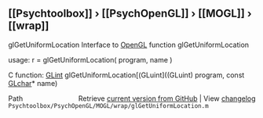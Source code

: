 ## [[Psychtoolbox]] &#8250; [[PsychOpenGL]] &#8250; [[MOGL]] &#8250; [[wrap]]

glGetUniformLocation  Interface to [OpenGL](OpenGL) function glGetUniformLocation  
  
usage:  r = glGetUniformLocation( program, name )  
  
C function:  [GLint](GLint) glGetUniformLocation[(GLuint]((GLuint) program, const [GLchar](GLchar)\* name)  




<div class="code_header" style="text-align:right;">
  <span style="float:left;">Path&nbsp;&nbsp;</span> <span class="counter">Retrieve <a href=
  "https://raw.github.com/Psychtoolbox-3/Psychtoolbox-3/beta/Psychtoolbox/PsychOpenGL/MOGL/wrap/glGetUniformLocation.m">current version from GitHub</a> | View <a href=
  "https://github.com/Psychtoolbox-3/Psychtoolbox-3/commits/beta/Psychtoolbox/PsychOpenGL/MOGL/wrap/glGetUniformLocation.m">changelog</a></span>
</div>
<div class="code">
  <code>Psychtoolbox/PsychOpenGL/MOGL/wrap/glGetUniformLocation.m</code>
</div>


